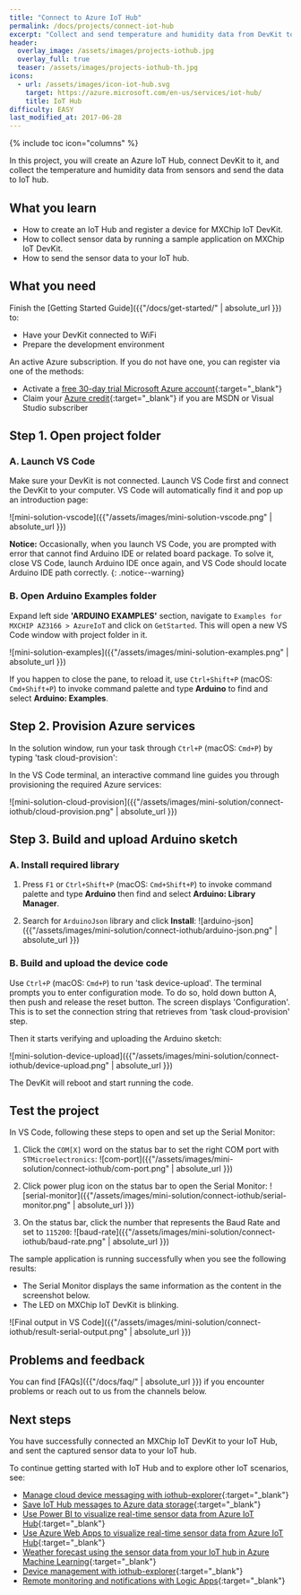 ```yaml
---
title: "Connect to Azure IoT Hub"
permalink: /docs/projects/connect-iot-hub
excerpt: "Collect and send temperature and humidity data from DevKit to Azure IoT Hub."
header:
  overlay_image: /assets/images/projects-iothub.jpg
  overlay_full: true
  teaser: /assets/images/projects-iothub-th.jpg
icons:
  - url: /assets/images/icon-iot-hub.svg
    target: https://azure.microsoft.com/en-us/services/iot-hub/
    title: IoT Hub
difficulty: EASY
last_modified_at: 2017-06-28
---
```


{% include toc icon="columns" %}

In this project, you will create an Azure IoT Hub, connect DevKit to it, and collect the temperature and humidity data from sensors and send the data to IoT hub.

## What you learn

* How to create an IoT Hub and register a device for MXChip IoT DevKit.
* How to collect sensor data by running a sample application on MXChip IoT DevKit.
* How to send the sensor data to your IoT hub.

## What you need

Finish the [Getting Started Guide]({{"/docs/get-started/" | absolute_url }}) to:

* Have your DevKit connected to WiFi
* Prepare the development environment

An active Azure subscription. If you do not have one, you can register via one of the methods:

* Activate a [free 30-day trial Microsoft Azure account](https://azureinfo.microsoft.com/us-freetrial.html){:target="_blank"}
* Claim your [Azure credit](https://azure.microsoft.com/en-us/pricing/member-offers/msdn-benefits-details/){:target="_blank"} if you are MSDN or Visual Studio subscriber

## Step 1. Open project folder

### A. Launch VS Code

Make sure your DevKit is not connected. Launch VS Code first and connect the DevKit to your computer. VS Code will automatically find it and pop up an introduction page:

![mini-solution-vscode]({{"/assets/images/mini-solution-vscode.png" | absolute_url }})

**Notice:** Occasionally, when you launch VS Code, you are prompted with error that cannot find Arduino IDE or related board package. To solve it, close VS Code, launch Arduino IDE once again, and VS Code should locate Arduino IDE path correctly.
{: .notice--warning}

### B. Open Arduino Examples folder

Expand left side **'ARDUINO EXAMPLES'** section, navigate to `Examples for MXCHIP AZ3166 > AzureIoT` and click on `GetStarted`. This will open a new VS Code window with project folder in it.

![mini-solution-examples]({{"/assets/images/mini-solution-examples.png" | absolute_url }})

If you happen to close the pane, to reload it, use `Ctrl+Shift+P` (macOS: `Cmd+Shift+P`) to invoke command palette and type **Arduino** to find and select **Arduino: Examples**.

## Step 2. Provision Azure services

In the solution window, run your task through `Ctrl+P` (macOS: `Cmd+P`) by typing 'task cloud-provision':

In the VS Code terminal, an interactive command line guides you through provisioning the required Azure services:

![mini-solution-cloud-provision]({{"/assets/images/mini-solution/connect-iothub/cloud-provision.png" | absolute_url }})

## Step 3. Build and upload Arduino sketch

### A. Install required library

1. Press `F1` or `Ctrl+Shift+P` (macOS: `Cmd+Shift+P`) to invoke command palette and type **Arduino** then find and select **Arduino: Library Manager**.

2. Search for `ArduinoJson` library and click **Install**:
  ![arduino-json]({{"/assets/images/mini-solution/connect-iothub/arduino-json.png" | absolute_url }})

### B. Build and upload the device code

Use `Ctrl+P` (macOS: `Cmd+P`) to run 'task device-upload'. The terminal prompts you to enter configuration mode. To do so, hold down button A, then push and release the reset button. The screen displays 'Configuration'. This is to set the connection string that retrieves from 'task cloud-provision' step.

Then it starts verifying and uploading the Arduino sketch:

![mini-solution-device-upload]({{"/assets/images/mini-solution/connect-iothub/device-upload.png" | absolute_url }})

The DevKit will reboot and start running the code.

## Test the project

In VS Code, following these steps to open and set up the Serial Monitor:

1. Click the `COM[X]` word on the status bar to set the right COM port with `STMicroelectronics`:
  ![com-port]({{"/assets/images/mini-solution/connect-iothub/com-port.png" | absolute_url }})

2. Click power plug icon on the status bar to open the Serial Monitor:
  ![serial-monitor]({{"/assets/images/mini-solution/connect-iothub/serial-monitor.png" | absolute_url }})

3. On the status bar, click the number that represents the Baud Rate and set to `115200`:
  ![baud-rate]({{"/assets/images/mini-solution/connect-iothub/baud-rate.png" | absolute_url }})

The sample application is running successfully when you see the following results:

* The Serial Monitor displays the same information as the content in the screenshot below.
* The LED on MXChip IoT DevKit is blinking.

![Final output in VS Code]({{"/assets/images/mini-solution/connect-iothub/result-serial-output.png" | absolute_url }})

## Problems and feedback

You can find [FAQs]({{"/docs/faq/" | absolute_url }}) if you encounter problems or reach out to us from the channels below.

## Next steps

You have successfully connected an MXChip IoT DevKit to your IoT Hub, and sent the captured sensor data to your IoT hub.

To continue getting started with IoT Hub and to explore other IoT scenarios, see:

- [Manage cloud device messaging with iothub-explorer](https://docs.microsoft.com/en-us/azure/iot-hub/iot-hub-explorer-cloud-device-messaging){:target="_blank"}
- [Save IoT Hub messages to Azure data storage](https://docs.microsoft.com/en-us/azure/iot-hub/iot-hub-store-data-in-azure-table-storage){:target="_blank"}
- [Use Power BI to visualize real-time sensor data from Azure IoT Hub](https://docs.microsoft.com/en-us/azure/iot-hub/iot-hub-live-data-visualization-in-power-bi){:target="_blank"}
- [Use Azure Web Apps to visualize real-time sensor data from Azure IoT Hub](https://docs.microsoft.com/en-us/azure/iot-hub/iot-hub-live-data-visualization-in-web-apps){:target="_blank"}
- [Weather forecast using the sensor data from your IoT hub in Azure Machine Learning](https://docs.microsoft.com/en-us/azure/iot-hub/iot-hub-weather-forecast-machine-learning){:target="_blank"}
- [Device management with iothub-explorer](https://docs.microsoft.com/en-us/azure/iot-hub/iot-hub-device-management-iothub-explorer){:target="_blank"}
- [Remote monitoring and notifications with ​​Logic ​​Apps](https://docs.microsoft.com/en-us/azure/iot-hub/iot-hub-monitoring-notifications-with-azure-logic-apps){:target="_blank"}
